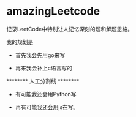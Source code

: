 # amazingLeetcode
记录LeetCode中特别让人记忆深刻的题和解题思路。

我的规划是 

- 首先我会先用go来写

- 再来我会补上c语言写的

******** 人工分割线 ******** 

- 有可能我还会用Python写

- 再有可能我还会用js在写。

